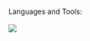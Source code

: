 <br />
Languages and Tools:
<br />
<br />
<a href="https://dashboard.heroku.com/new?template=https://github.com/JIYOXC/usermuvi/"><img src="https://www.herokucdn.com/deploy/button.svg"></a>
</div>
